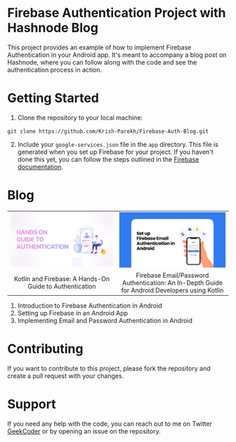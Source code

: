 # Firebase Authentication Project with Hashnode Blog

This project provides an example of how to implement Firebase Authentication in your Android app. It's meant to accompany a blog post on Hashnode, where you can follow along with the code and see the authentication process in action.

# Getting Started

1. Clone the repository to your local machine:
````
git clone https://github.com/Krish-Parekh/Firebase-Auth-Blog.git
````

2. Include your `google-services.json` file in the `app` directory. This file is generated when you set up Firebase for your project. If you haven't done this yet, you can follow the steps outlined in the [Firebase documentation](https://firebase.google.com/docs/android/setup).


# Blog
<table> 
  <tr>
    <td>
      <img src="./preview/first_blog.png" width="100%" />
    </td>
    <td>
      <img src="./preview/second_blog.png" width="100%" />
    </td>
  </tr>

  <tr>
    <td align="center">Kotlin and Firebase: A Hands-On Guide to Authentication</td>
    <td align="center">Firebase Email/Password Authentication: An In-Depth Guide for Android Developers using Kotlin</td>
  </tr>
</table>
<ol>
  <li> Introduction to Firebase Authentication in Android </li>
  <li> Setting up Firebase in an Android App </li>
  <li> Implementing Email and Password Authentication in Android </li>
</ol>

# Contributing
If you want to contribute to this project, please fork the repository and create a pull request with your changes.

# Support
If you need any help with the code, you can reach out to me on Twitter [GeekCoder](https://twitter.com/GeekCoder) or by opening an issue on the repository.
